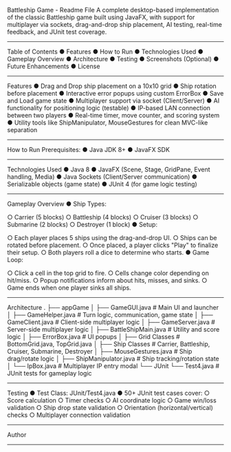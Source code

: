 Battleship Game - Readme File
A complete desktop-based implementation of the classic Battleship game built using JavaFX, with support for multiplayer via sockets, drag-and-drop ship placement, AI testing, real-time feedback, and JUnit test coverage.
________________________________________
Table of Contents
●	Features
●	How to Run
●	Technologies Used
●	Gameplay Overview
●	Architecture
●	Testing
●	Screenshots (Optional)
●	Future Enhancements
●	License
________________________________________
Features
●	Drag and Drop ship placement on a 10x10 grid
●	Ship rotation before placement
●	Interactive error popups using custom ErrorBox
●	Save and Load game state
●	Multiplayer support via socket (Client/Server)
●	AI functionality for positioning logic (testable)
●	IP-based LAN connection between two players
●	Real-time timer, move counter, and scoring system
●	Utility tools like ShipManipulator, MouseGestures for clean MVC-like separation
________________________________________
How to Run
Prerequisites:
●	Java JDK 8+
●	JavaFX SDK 
________________________________________
Technologies Used
●	Java 8
●	JavaFX (Scene, Stage, GridPane, Event handling, Media)
●	Java Sockets (Client/Server communication)
●	Serializable objects (game state)
●	JUnit 4 (for game logic testing)
________________________________________
Gameplay Overview
●	Ship Types:

○	Carrier (5 blocks)
○	Battleship (4 blocks)
○	Cruiser (3 blocks)
○	Submarine (2 blocks)
○	Destroyer (1 block)
●	Setup:

○	Each player places 5 ships using the drag-and-drop UI.
○	Ships can be rotated before placement.
○	Once placed, a player clicks "Play" to finalize their setup.
○	Both players roll a dice to determine who starts.
●	Game Loop:

○	Click a cell in the top grid to fire.
○	Cells change color depending on hit/miss.
○	Popup notifications inform about hits, misses, and sinks.
○	Game ends when one player sinks all ships.
________________________________________
Architecture
.
├── appGame
│   ├── GameGUI.java         # Main UI and launcher
│   ├── GameHelper.java      # Turn logic, communication, game state
│   ├── GameClient.java      # Client-side multiplayer logic
│   ├── GameServer.java      # Server-side multiplayer logic
│   ├── BattleShipMain.java  # Utility and score logic
│   ├── ErrorBox.java        # UI popups
│   ├── Grid Classes         # BottomGrid.java, TopGrid.java
│   ├── Ship Classes         # Carrier, Battleship, Cruiser, Submarine, Destroyer
│   ├── MouseGestures.java   # Ship drag/rotate logic
│   ├── ShipManipulator.java # Ship tracking/rotation state
│   └── IpBox.java           # Multiplayer IP entry modal
└── JUnit
    └── Test4.java           # JUnit tests for gameplay logic

________________________________________
Testing
●	Test Class: JUnit/Test4.java
●	50+ JUnit test cases cover:
○	Score calculation
○	Timer checks
○	AI coordinate logic
○	Game win/loss validation
○	Ship drop state validation
○	Orientation (horizontal/vertical) checks
○	Multiplayer connection validation
________________________________________
Author

________________________________________


